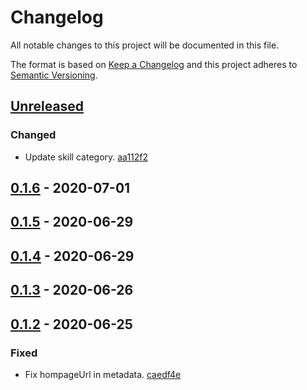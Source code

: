 # Changelog

All notable changes to this project will be documented in this file.

The format is based on [Keep a Changelog](http://keepachangelog.com/)
and this project adheres to [Semantic Versioning](http://semver.org/).

## [Unreleased](https://github.com/atomist-skills/clj-kondo-skill/compare/0.1.6...HEAD)

### Changed

-   Update skill category. [aa112f2](https://github.com/atomist-skills/clj-kondo-skill/commit/aa112f29da63846b18f82074d8e2a6a9fbb8235e)

## [0.1.6](https://github.com/atomist-skills/clj-kondo-skill/compare/0.1.5...0.1.6) - 2020-07-01

## [0.1.5](https://github.com/atomist-skills/clj-kondo-skill/compare/0.1.4...0.1.5) - 2020-06-29

## [0.1.4](https://github.com/atomist-skills/clj-kondo-skill/compare/0.1.3...0.1.4) - 2020-06-29

## [0.1.3](https://github.com/atomist-skills/clj-kondo-skill/compare/0.1.2...0.1.3) - 2020-06-26

## [0.1.2](https://github.com/atomist-skills/clj-kondo-skill/tree/0.1.2) - 2020-06-25

### Fixed

-   Fix hompageUrl in metadata. [caedf4e](https://github.com/atomist-skills/clj-kondo-skill/commit/caedf4e5bd00ff12906eac42b956dae1cb1928ba)
